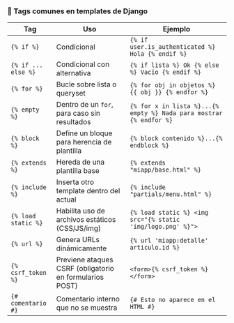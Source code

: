 ### 🧩 Tags comunes en templates de Django

| Tag                    | Uso                                              | Ejemplo                                                                 |
|------------------------|--------------------------------------------------|-------------------------------------------------------------------------|
| `{% if %}`             | Condicional                                      | `{% if user.is_authenticated %} Hola {% endif %}`                      |
| `{% if ... else %}`    | Condicional con alternativa                      | `{% if lista %} Ok {% else %} Vacío {% endif %}`                        |
| `{% for %}`            | Bucle sobre lista o queryset                     | `{% for obj in objetos %} {{ obj }} {% endfor %}`                       |
| `{% empty %}`          | Dentro de un `for`, para caso sin resultados     | `{% for x in lista %}...{% empty %} Nada para mostrar {% endfor %}`     |
| `{% block %}`          | Define un bloque para herencia de plantilla      | `{% block contenido %}...{% endblock %}`                                |
| `{% extends %}`        | Hereda de una plantilla base                     | `{% extends "miapp/base.html" %}`                                       |
| `{% include %}`        | Inserta otro template dentro del actual          | `{% include "partials/menu.html" %}`                                    |
| `{% load static %}`    | Habilita uso de archivos estáticos (CSS/JS/img)  | `{% load static %} <img src="{% static 'img/logo.png' %}">`             |
| `{% url %}`            | Genera URLs dinámicamente                        | `{% url 'miapp:detalle' articulo.id %}`                                 |
| `{% csrf_token %}`     | Previene ataques CSRF (obligatorio en formularios POST) | `<form>{% csrf_token %}</form>`                                  |
| `{# comentario #}`     | Comentario interno que no se muestra             | `{# Esto no aparece en el HTML #}`                                     |
